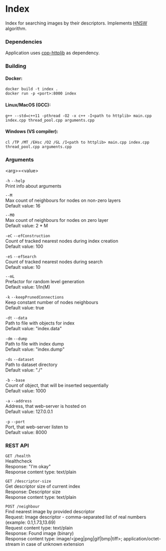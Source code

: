 # Index

Index for searching images by their descriptors. Implements [HNSW](https://arxiv.org/abs/1603.09320) algorithm.

### Dependencies
Application uses [cpp-httplib](https://github.com/yhirose/cpp-httplib) as dependency.

### Building
#### Docker:
```
docker build -t index .
docker run -p <port>:8000 index
```

#### Linux/MacOS (GCC):
```
g++ --std=c++11 -pthread -O2 -x c++ -I<path to httplib> main.cpp index.cpp thread_pool.cpp arguments.cpp
```

#### Windows (VS compiler):
```
cl /TP /MT /EHsc /O2 /GL /I<path to httplib> main.cpp index.cpp thread_pool.cpp arguments.cpp
```

### Arguments
\<arg\>=\<value\>  
  
`-h` `--help`  
Print info about arguments  
  
`--M`  
Max count of neighbours for nodes on non-zero layers  
Default value: 16  
  
`--M0`  
Max count of neighbours for nodes on zero layer  
Default value: 2 * M  
  
`-eC` `--efConstruction`  
Count of tracked nearest nodes during index creation  
Default value: 100  
  
`-eS` `--efSearch`  
Count of tracked nearest nodes during search  
Default value: 10  
  
`--mL`  
Prefactor for random level generation  
Default value: 1/ln(M)  
  
`-k` `--keepPrunedConnections`  
Keep constant number of nodes neighbours  
Default value: true  
  
`-dt` `--data`  
Path to file with objects for index  
Default value: "index.data"  
  
`-dm` `--dump`  
Path to file with index dump  
Default value: "index.dump"  
  
`-ds` `--dataset`  
Path to dataset directory  
Default value: "./"  
  
`-b` `--base`  
Count of object, that will be inserted sequentially  
Default value: 1000  
  
`-a`   `--address`  
Address, that web-server is hosted on  
Default value: 127.0.0.1  
  
`-p`   `--port`  
Port, that web-server listen to  
Default value: 8000  

### REST API  
`GET /health`  
Healthcheck  
Response: "I'm okay"  
Response content type: text/plain  
  
`GET /descriptor-size`  
Get descriptor size of current index  
Response: Descriptor size  
Response content type: text/plain  
  
`POST /neighbour`  
Find nearest image by provided descriptor  
Request: Image descriptor - comma-separated list of real numbers (example: 0.1,1.73,13.69)  
Request content type: text/plain  
Response: Found image (binary)  
Response content type: image/<jpeg|png|gif|bmp|tiff>; application/octet-stream in case of unknown extension  
